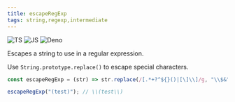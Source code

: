 ```yaml
---
title: escapeRegExp
tags: string,regexp,intermediate
---
```


![TS](https://img.shields.io/badge/supports-typescript-blue.svg?style=flat-square)
![JS](https://img.shields.io/badge/supports-javascript-yellow.svg?style=flat-square)
![Deno](https://img.shields.io/badge/supports-deno-green.svg?style=flat-square)

Escapes a string to use in a regular expression.

Use `String.prototype.replace()` to escape special characters.

```ts
const escapeRegExp = (str) => str.replace(/[.*+?^${}()|[\]\\]/g, "\\$&");
```

```ts
escapeRegExp("(test)"); // \\(test\\)
```
